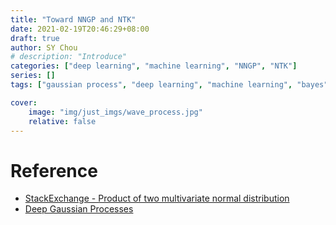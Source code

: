 ```yaml
---
title: "Toward NNGP and NTK"
date: 2021-02-19T20:46:29+08:00
draft: true
author: SY Chou
# description: "Introduce"
categories: ["deep learning", "machine learning", "NNGP", "NTK"]
series: []
tags: ["gaussian process", "deep learning", "machine learning", "bayes", "NNGP", "NTK"]

cover:
    image: "img/just_imgs/wave_process.jpg"
    relative: false
---
```


# Reference
- [StackExchange - Product of two multivariate normal distribution](https://math.stackexchange.com/questions/3495719/product-of-two-multivariate-normal-distribution)
- [Deep Gaussian Processes](http://inverseprobability.com/talks/notes/deep-gaussian-processes.html)